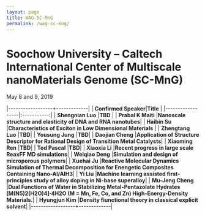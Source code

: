 ```yaml
---
layout: page
title: WAG-SC-MnG
permalink: /wag-sc-mng/
---
```


# Soochow University – Caltech International Center of Multiscale nanoMaterials Genome (SC-MnG)
May 8 and 9, 2019

<style>
.tablelines table, .tablelines td, .tablelines th {
        border: 1px solid black;
        }
</style>


|------------------+-------------|
| **Confirmed Speaker**|**Title**        | 
|------------------|:-----------:|
| **Shengnian Luo**    |**TBD**          |
| **Prabal K Maiti**   |**Nanoscale structure and elasticity of DNA and RNA nanotubes**|
| **Haibin Su**        |**Characteristics of Exciton in Low Dimensional Materials** |
| **Zhengtang Luo**    |**TBD**|
| **Yousung Jung**     |**TBD**|
| **Daojian Cheng**    |**Application of Structure Descriptor for Rational Design of Transition Metal Catalysts**|
| **Xiaoming Ren**     |**TBD**|
| **Tod Pascal**       |**TBD**|
| **Xiaoxia Li**       |**Recent progress in large scale ReaxFF MD simulations**|
| **Weiqiao Deng**     |**Simulation and design of microporous polymers**|
| **Xuehai Ju**        |**Reactive Molecular Dynamics Simulation of Thermal Decomposition for Enengetic Composites Containing Nano-Al/AlH3**|
| **Yi Liu**           |**Machine learning assisted first-principles study of alloy doping in Ni-base superalloy**|
| **Mu-Jeng Cheng**    |**Dual Functions of Water in Stabilizing Metal-Pentazolate Hydrates [M(N5)2(H2O)4]·4H2O (M = Mn, Fe, Co, and Zn) High-Energy-Density Materials.**|
| **Hyungjun Kim**    |**Density fiunctional theory in classical explicit solvent**|
|------------------+-------------|
